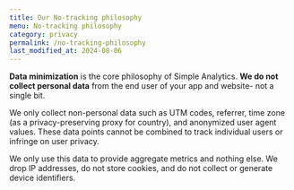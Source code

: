 ```yaml
---
title: Our No-tracking philosophy
menu: No-tracking philosophy
category: privacy
permalink: /no-tracking-philosophy
last_modified_at: 2024-08-06
---
```


**Data minimization** is the core philosophy of Simple Analytics. **We do not collect personal data** from the end user of your app and website- not a single bit.

We only collect non-personal data such as UTM codes, referrer, time zone (as a privacy-preserving proxy for country), and anonymized user agent values. These data points cannot be combined to track individual users or infringe on user privacy. 

We only use this data to provide aggregate metrics and nothing else. We drop IP addresses, do not store cookies, and do not collect or generate device identifiers.
